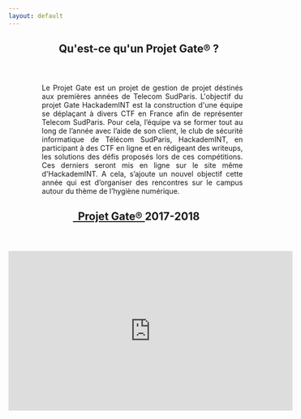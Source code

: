 ```yaml
---
layout: default
---
```

<div class="content">
<div class="container">
  <div class="row">
    <div class="4u 12u$(medium)">
      <header>
        <h2>&nbsp;&nbsp;Qu'est-ce qu'un Projet Gate® ?</h2>
        <p></p>
      </header>
    </div>
    <div class="6u 12u$(medium)">
      <ul style="margin-left: 3em; margin-right:3em; text-align: justify">
        Le Projet Gate est un projet de gestion de projet déstinés aux premières années de Telecom SudParis. L'objectif du projet Gate HackademINT est la construction d'une équipe se déplaçant à divers CTF en France afin de représenter Telecom SudParis.
        Pour cela, l’équipe va se former tout au long de l’année avec l’aide de son client, le club de sécurité informatique de Télécom SudParis, HackademINT, en participant à des CTF en ligne et en rédigeant des writeups, les solutions des défis proposés lors de ces compétitions. Ces derniers seront mis en ligne sur le site même d'HackademINT.
       A cela, s’ajoute un nouvel objectif cette année qui est d’organiser des rencontres sur le campus autour du thème de l’hygiène numérique.
	</ul>
    </div>
  </div>
</div>
</div>
<div style="margin-bottom: 30px" class="content">
<div class="container">
  <div class="row">
    <div class="12u 12u$(medium)">
      <header>
        <h2><a href="https://gate.wp.telecom-sudparis.eu/2017-2018/">&nbsp;&nbsp;Projet Gate® </a> 2017-2018</h2>
        <p></p>
      </header>
    </div>
    <div class="12u 12u$(medium)">
      <iframe width="560" height="315" src="https://www.youtube.com/embed/MU5yz262nUo" frameborder="0" allow="accelerometer; autoplay; encrypted-media; gyroscope; picture-in-picture" allowfullscreen></iframe>
    </div>
  </div>
</div>
</div>

